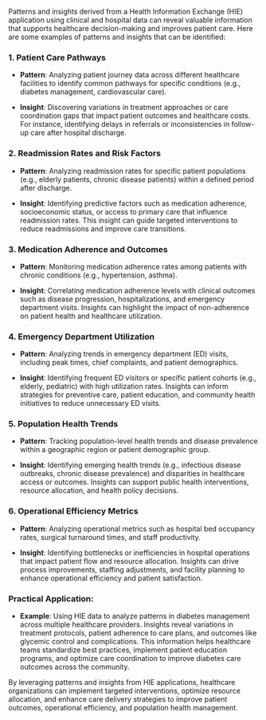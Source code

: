 Patterns and insights derived from a Health Information Exchange (HIE) application using clinical and hospital data can reveal valuable information that supports healthcare decision-making and improves patient care. Here are some examples of patterns and insights that can be identified:

### 1. Patient Care Pathways

- **Pattern**: Analyzing patient journey data across different healthcare facilities to identify common pathways for specific conditions (e.g., diabetes management, cardiovascular care).
  
- **Insight**: Discovering variations in treatment approaches or care coordination gaps that impact patient outcomes and healthcare costs. For instance, identifying delays in referrals or inconsistencies in follow-up care after hospital discharge.

### 2. Readmission Rates and Risk Factors

- **Pattern**: Analyzing readmission rates for specific patient populations (e.g., elderly patients, chronic disease patients) within a defined period after discharge.
  
- **Insight**: Identifying predictive factors such as medication adherence, socioeconomic status, or access to primary care that influence readmission rates. This insight can guide targeted interventions to reduce readmissions and improve care transitions.

### 3. Medication Adherence and Outcomes

- **Pattern**: Monitoring medication adherence rates among patients with chronic conditions (e.g., hypertension, asthma).
  
- **Insight**: Correlating medication adherence levels with clinical outcomes such as disease progression, hospitalizations, and emergency department visits. Insights can highlight the impact of non-adherence on patient health and healthcare utilization.

### 4. Emergency Department Utilization

- **Pattern**: Analyzing trends in emergency department (ED) visits, including peak times, chief complaints, and patient demographics.
  
- **Insight**: Identifying frequent ED visitors or specific patient cohorts (e.g., elderly, pediatric) with high utilization rates. Insights can inform strategies for preventive care, patient education, and community health initiatives to reduce unnecessary ED visits.

### 5. Population Health Trends

- **Pattern**: Tracking population-level health trends and disease prevalence within a geographic region or patient demographic group.
  
- **Insight**: Identifying emerging health trends (e.g., infectious disease outbreaks, chronic disease prevalence) and disparities in healthcare access or outcomes. Insights can support public health interventions, resource allocation, and health policy decisions.

### 6. Operational Efficiency Metrics

- **Pattern**: Analyzing operational metrics such as hospital bed occupancy rates, surgical turnaround times, and staff productivity.
  
- **Insight**: Identifying bottlenecks or inefficiencies in hospital operations that impact patient flow and resource allocation. Insights can drive process improvements, staffing adjustments, and facility planning to enhance operational efficiency and patient satisfaction.

### Practical Application:

- **Example**: Using HIE data to analyze patterns in diabetes management across multiple healthcare providers. Insights reveal variations in treatment protocols, patient adherence to care plans, and outcomes like glycemic control and complications. This information helps healthcare teams standardize best practices, implement patient education programs, and optimize care coordination to improve diabetes care outcomes across the community.

By leveraging patterns and insights from HIE applications, healthcare organizations can implement targeted interventions, optimize resource allocation, and enhance care delivery strategies to improve patient outcomes, operational efficiency, and population health management.